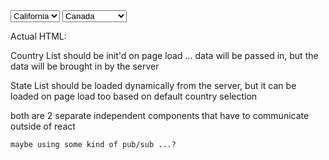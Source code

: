 <form>
<select>
<option value='CA'>California</option>
<option value='NV'>Nevada</option>
</select>

<select>
<option value='CA'>Canada</option>
<option value='US'>United States</option>
</select>
</form>

Actual HTML:
<form>
<StateList />
<CountryList />
</form>

Country List should be init'd on page load ... data will be passed in, but the data will be brought in by the server

State List should be loaded dynamically from the server, but it can be loaded on page load too based on default country selection

both are 2 separate independent components that have to communicate outside of react

	maybe using some kind of pub/sub ...?

